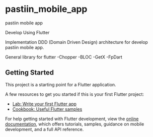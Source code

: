 # pastiin_mobile_app

pastiin  mobile app

Develop Using Flutter

Implementation DDD (Domain Driven Design) architecture for develop pastiin mobile app.

General library for flutter
-Chopper
-BLOC
-GetX
-FpDart


## Getting Started

This project is a starting point for a Flutter application.

A few resources to get you started if this is your first Flutter project:

- [Lab: Write your first Flutter app](https://docs.flutter.dev/get-started/codelab)
- [Cookbook: Useful Flutter samples](https://docs.flutter.dev/cookbook)

For help getting started with Flutter development, view the
[online documentation](https://docs.flutter.dev/), which offers tutorials,
samples, guidance on mobile development, and a full API reference.

